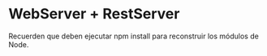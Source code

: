 # WebServer + RestServer 
Recuerden que deben ejecutar  npm install para reconstruir los módulos de Node.